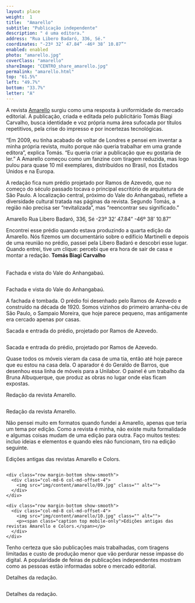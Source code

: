 ```yaml
---
layout: place
weight:  1
title:  "Amarello"
subtitle: "Publicação independente"
description: " é uma editora."
address: "Rua Libero Badaró, 336, Sé."
coordinates: "-23º 32’ 47.84” -46º 38’ 10.87”"
enabled: enabled
photo: "amarello.jpg"
coverClass: "amarello"
shareImage: "CENTRO_share_amarello.jpg"
permalink: "amarello.html"
top: "61.5%"
left: "49.7%"
bottom: "33.7%"
letter: "A"
---
```


<div class="container">
  <div class="row">
    <div class="col-md-10 col-md-offset-1">
      <p>A revista <a href="http://www.amarello.com.br/" target="_blank">Amarello</a> surgiu como uma resposta à uniformidade do mercado editorial. A publicação, criada e editada pelo publicitário Tomás Biagi Carvalho, busca identidade e voz própria numa área sufocada por títulos repetitivos, pela crise do impresso e por incertezas tecnológicas.</p>
      <p>“Em 2009, eu tinha acabado de voltar de Londres e pensei em inventar a minha própria revista, muito porque não queria trabalhar em uma grande editora”, explica Tomás. “Eu queria criar a publicação que eu gostaria de ler.” A Amarello começou como um fanzine com tiragem reduzida, mas logo pulou para quase 10 mil exemplares, distribuídos no Brasil, nos Estados Unidos e na Europa.</p>
      <p>A redação fica num prédio projetado por Ramos de Azevedo, que no começo do século passado tocava o principal escritório de arquitetura de São Paulo. A localização central, próximo do Vale do Anhangabaú, reflete a diversidade cultural tratada nas páginas da revista. Segundo Tomás, a região não precisa ser “revitalizada”, mas “reencontrar seu significado.”</p>
    </div>
  </div>
  <div class="location row">
    <div class="col-md-4 col-md-offset-4 text-center">
      <span class="company">Amarello</span>
      <span class="address">Rua Libero Badaró, 336, Sé</span>
      <span class="coordinates">-23º 32’ 47.84” -46º 38’ 10.87”</span>
      <div class="compass"></div>
    </div>
  </div>
</div>

<div class="centro-container">
  <!-- bloco 1 -->
  <div class="fixie-text-container">
    <div class="row margin-bottom">
      <div class="col-md-4 fixie-text show-smooth f-right">
        <p><span class="plantin">Encontrei esse prédio quando estava produzindo a quarta edição da Amarello. Nós fizemos um documentário sobre o edifício Martinelli e depois de uma reunião no prédio, passei pela Libero Badaró e descobri esse lugar. Quando entrei, tive um clique: percebi que era hora de sair de casa e montar a redação.</span> <span class="dia"><strong>Tomás Biagi Carvalho</strong></span></p>
        <p><br><span class="caption left desktop-only">Fachada e vista do Vale do Anhangabaú.</span></p>
      </div>
      <div class="col-md-6 col-md-offset-2 show-smooth">
          <img src="img/content/amarello/01.jpg" class="" alt="">
      </div>
    </div>
    <div class="row margin-bottom double show-smooth">
      <div class="col-md-8">
        <img src="img/content/amarello/02.jpg" class="" alt="">
        <p><span class="caption top mobile-only">Fachada e vista do Vale do Anhangabaú.</span></p>
      </div>
    </div>
  </div>

  <!-- bloco 2 -->
  <div class="fixie-text-container">
    <div class="row margin-bottom">
      <div class="col-md-4 fixie-text show-smooth">
        <p><span class="plantin">A fachada é tombada. O prédio foi desenhado pelo Ramos de Azevedo e construído na década de 1920. Somos vizinhos do primeiro arranha-céu de São Paulo, o Sampaio Moreira, que hoje parece pequeno, mas antigamente era cercado apenas por casas.</span></p>
        <p><span class="caption right desktop-only">Sacada e entrada do prédio, projetado por Ramos de Azevedo.</span></p>
      </div>
      <div class="col-md-8 pull-right show-smooth">
        <img src="img/content/amarello/03.jpg" class="" alt="">
      </div>
    </div>
    <div class="row margin-bottom double show-smooth">
      <div class="col-md-6 col-md-offset-4">
        <img src="img/content/amarello/04.jpg" class="" alt="">
        <p><span class="caption top mobile-only">Sacada e entrada do prédio, projetado por Ramos de Azevedo.</span></p>
      </div>
    </div>
  </div>

  <!-- bloco 3 -->
  <div class="fixie-text-container">
    <div class="row margin-bottom">
      <div class="col-md-4 fixie-text show-smooth f-right">
        <p><span class="plantin">Quase todos os móveis vieram da casa de uma tia, então até hoje parece que eu estou na casa dela. O aparador é do Geraldo de Barros, que desenhou essa linha de móveis para a Unilabor. O painel é um trabalho da Bruna Albuquerque, que produz as obras no lugar onde elas ficam expostas.</span></p>
        <p><span class="caption left desktop-only">Redação da revista Amarello.</span></p>
      </div>
      <div class="col-md-6 col-md-offset-2 margin-bottom show-smooth">
        <img src="img/content/amarello/05.jpg" class="" alt="">
      </div>
      <div class="col-md-8 show-smooth">
        <img src="img/content/amarello/06.jpg" class="" alt="">
      </div>
    </div>
    <div class="row margin-bottom double show-smooth">
      <div class="col-md-6 col-md-offset-2">
        <img src="img/content/amarello/07.jpg" class="" alt="">
        <p><span class="caption top mobile-only">Redação da revista Amarello.</span></p>
      </div>
    </div>
  </div>

  <!-- bloco 4 -->
  <div class="fixie-text-container">
    <div class="row margin-bottom">
      <div class="col-md-4 fixie-text show-smooth">
        <p><span class="plantin">Não pensei muito em formatos quando fundei a Amarello, apenas que teria um tema por edição. Como a revista é minha, não existe muita formalidade e algumas coisas mudam de uma edição para outra. Faço muitos testes: incluo ideias e elementos e quando eles não funcionam, tiro na edição seguinte.</span></p>
        <p><span class="caption right desktop-only">Edições antigas das revistas Amarello e Colors.</span></p>
      </div>
      <div class="col-md-8 pull-right show-smooth">
        <img src="img/content/amarello/08.jpg" class="" alt="">
      </div>
    </div>

    <div class="row margin-bottom show-smooth">
      <div class="col-md-6 col-md-offset-4">
        <img src="img/content/amarello/09.jpg" class="" alt="">
      </div>
    </div>

    <div class="row margin-bottom show-smooth">
      <div class="col-md-8 col-md-offset-4">
        <img src="img/content/amarello/10.jpg" class="" alt="">
        <p><span class="caption top mobile-only">Edições antigas das revistas Amarello e Colors.</span></p>
      </div>
    </div>
  </div>

  <!-- bloco 5 -->
  <div class="fixie-text-container">
    <div class="row margin-bottom">
      <div class="col-md-4 fixie-text show-smooth f-right">
        <p><span class="plantin">Tenho certeza que são publicações mais trabalhadas, com tiragens limitadas e custo de produção menor que vão perdurar nesse impasse do digital. A popularidade de feiras de publicações independentes mostram como as pessoas estão informadas sobre o mercado editorial.</span></p>
        <p><span class="caption left desktop-only">Detalhes da redação.</span></p>
      </div>
      <div class="col-md-8 margin-bottom show-smooth">
        <img src="img/content/amarello/11.jpg" class="" alt="">
      </div>
    </div>
    <div class="row margin-bottom double show-smooth">
      <div class="col-md-4 col-md-offset-4">
        <img src="img/content/amarello/12.jpg" class="" alt="">
        <p><span class="caption top mobile-only">Detalhes da redação.</span></p>
      </div>
    </div>
  </div>

</div>
